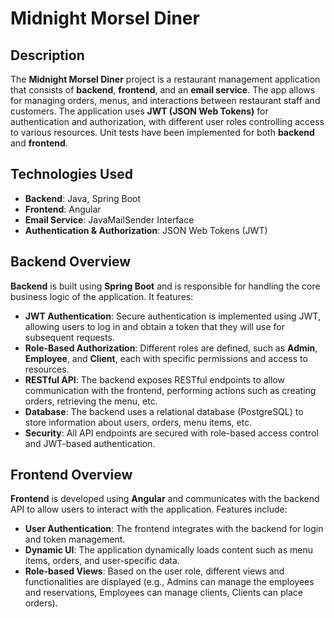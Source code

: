 # Midnight Morsel Diner

## Description
The **Midnight Morsel Diner** project is a restaurant management application that consists of **backend**, **frontend**, and an **email service**. The app allows for managing orders, menus, and interactions between restaurant staff and customers. The application uses **JWT (JSON Web Tokens)** for authentication and authorization, with different user roles controlling access to various resources. Unit tests have been implemented for both **backend** and **frontend**.

## Technologies Used

- **Backend**: Java, Spring Boot
- **Frontend**: Angular
- **Email Service**: JavaMailSender Interface
- **Authentication & Authorization**: JSON Web Tokens (JWT)

## Backend Overview

**Backend** is built using **Spring Boot** and is responsible for handling the core business logic of the application. It features:

- **JWT Authentication**: Secure authentication is implemented using JWT, allowing users to log in and obtain a token that they will use for subsequent requests.
- **Role-Based Authorization**: Different roles are defined, such as **Admin**, **Employee**, and **Client**, each with specific permissions and access to resources.
- **RESTful API**: The backend exposes RESTful endpoints to allow communication with the frontend, performing actions such as creating orders, retrieving the menu, etc.
- **Database**: The backend uses a relational database (PostgreSQL) to store information about users, orders, menu items, etc.
- **Security**: All API endpoints are secured with role-based access control and JWT-based authentication.

## Frontend Overview

**Frontend** is developed using **Angular** and communicates with the backend API to allow users to interact with the application. Features include:

- **User Authentication**: The frontend integrates with the backend for login and token management.
- **Dynamic UI**: The application dynamically loads content such as menu items, orders, and user-specific data.
- **Role-based Views**: Based on the user role, different views and functionalities are displayed (e.g., Admins can manage the employees and reservations, Employees can manage clients, Clients can place orders).
